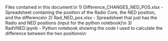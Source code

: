 Files contained in this document:\n
    1) Difference_CHANGES_NED_POS.xlsx - Spreadsheet containing the position of the Radio Core, the NED position, and the difference\n
    2) Rad_NED_pos.xlsx - Spreadsheet that just has the Radio and NED positions (input for the python notebook)\n
    3) RadVNED.ipynb - Python notebook showing the code I used to calculate the difference between the two positions\n
